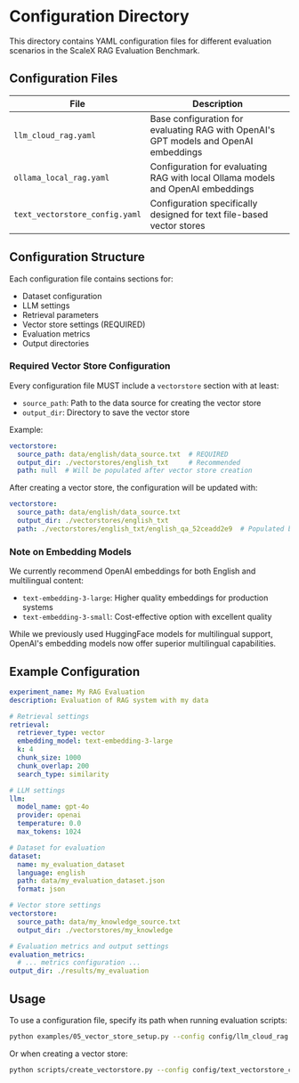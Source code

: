 # Configuration Directory

This directory contains YAML configuration files for different evaluation scenarios in the ScaleX RAG Evaluation Benchmark.

## Configuration Files

| File | Description |
|------|-------------|
| `llm_cloud_rag.yaml` | Base configuration for evaluating RAG with OpenAI's GPT models and OpenAI embeddings |
| `ollama_local_rag.yaml` | Configuration for evaluating RAG with local Ollama models and OpenAI embeddings |
| `text_vectorstore_config.yaml` | Configuration specifically designed for text file-based vector stores |

## Configuration Structure

Each configuration file contains sections for:
- Dataset configuration
- LLM settings
- Retrieval parameters
- Vector store settings (REQUIRED)
- Evaluation metrics
- Output directories

### Required Vector Store Configuration

Every configuration file MUST include a `vectorstore` section with at least:
- `source_path`: Path to the data source for creating the vector store
- `output_dir`: Directory to save the vector store

Example:
```yaml
vectorstore:
  source_path: data/english/data_source.txt  # REQUIRED
  output_dir: ./vectorstores/english_txt     # Recommended
  path: null  # Will be populated after vector store creation
```

After creating a vector store, the configuration will be updated with:
```yaml
vectorstore:
  source_path: data/english/data_source.txt
  output_dir: ./vectorstores/english_txt
  path: ./vectorstores/english_txt/english_qa_52ceadd2e9  # Populated by the system
```

### Note on Embedding Models

We currently recommend OpenAI embeddings for both English and multilingual content:

- `text-embedding-3-large`: Higher quality embeddings for production systems
- `text-embedding-3-small`: Cost-effective option with excellent quality

While we previously used HuggingFace models for multilingual support, OpenAI's embedding models now offer superior multilingual capabilities.

## Example Configuration

```yaml
experiment_name: My RAG Evaluation
description: Evaluation of RAG system with my data

# Retrieval settings
retrieval:
  retriever_type: vector
  embedding_model: text-embedding-3-large
  k: 4
  chunk_size: 1000
  chunk_overlap: 200
  search_type: similarity

# LLM settings
llm:
  model_name: gpt-4o
  provider: openai
  temperature: 0.0
  max_tokens: 1024

# Dataset for evaluation
dataset:
  name: my_evaluation_dataset
  language: english
  path: data/my_evaluation_dataset.json
  format: json

# Vector store settings
vectorstore:
  source_path: data/my_knowledge_source.txt
  output_dir: ./vectorstores/my_knowledge

# Evaluation metrics and output settings
evaluation_metrics:
  # ... metrics configuration ...
output_dir: ./results/my_evaluation
```

## Usage

To use a configuration file, specify its path when running evaluation scripts:

```bash
python examples/05_vector_store_setup.py --config config/llm_cloud_rag.yaml
```

Or when creating a vector store:

```bash
python scripts/create_vectorstore.py --config config/text_vectorstore_config.yaml
``` 